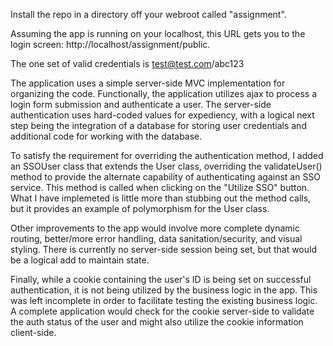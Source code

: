 Install the repo in a directory off your webroot called "assignment".

Assuming the app is running on your localhost, this URL gets you to the login screen: http://localhost/assignment/public.

The one set of valid credentials is test@test.com/abc123

The application uses a simple server-side MVC implementation for organizing the code. Functionally, the application utilizes ajax to process a login form submission and authenticate a user. The server-side authentication uses hard-coded values for expediency, with a logical next step being the integration of a database for storing user credentials and additional code for working with the database.

To satisfy the requirement for overriding the authentication method, I added an SSOUser class that extends the User class, overriding the validateUser() method to provide the alternate capability of authenticating against an SSO service. This method is called when clicking on the "Utilize SSO" button. What I have implemeted is little more than stubbing out the method calls, but it provides an example of polymorphism for the User class.

Other improvements to the app would involve more complete dynamic routing, better/more error handling, data sanitation/security, and visual styling. There is currently no server-side session being set, but that would be a logical add to maintain state.

Finally, while a cookie containing the user's ID is being set on successful authentication, it is not being utilized by the business logic in the app. This was left incomplete in order to facilitate testing the existing business logic. A complete application would check for the cookie server-side to validate the auth status of the user and might also utilize the cookie information client-side.
